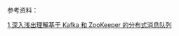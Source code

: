 参考资料：

[1.深入浅出理解基于 Kafka 和 ZooKeeper 的分布式消息队列](http://note.lyq3.com/blog/post/admin/%E6%B7%B1%E5%85%A5%E6%B5%85%E5%87%BA%E7%90%86%E8%A7%A3%E5%9F%BA%E4%BA%8E-Kafka-%E5%92%8C-ZooKeeper-%E7%9A%84%E5%88%86%E5%B8%83%E5%BC%8F%E6%B6%88%E6%81%AF%E9%98%9F%E5%88%97)